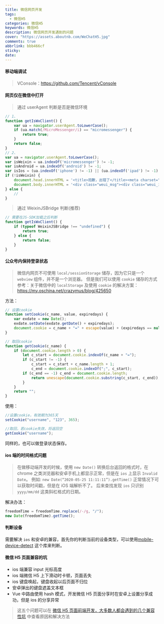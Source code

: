 ```yaml
---
title: 微信网页开发
tags:
  - 微信H5
categories: 微信H5
keywords: 微信H5
description: 微信网页开发遇到的问题
cover: "https://assets.aboutnb.com/WeChatH5.jpg"
comments: true
abbrlink: bbb466cf
sticky:
date:
---
```


#### 移动端调试

> VConsole：https://github.com/Tencent/vConsole

#### 网页仅在微信中打开

> 通过 userAgent 判断是否是微信环境

``` js
// 1、
function getIsWxClient() {
    var ua = navigator.userAgent.toLowerCase();
    if (ua.match(/MicroMessenger/i) == "micromessenger") {
        return true;
    }
    return false;
}
// 2、
var ua = navigator.userAgent.toLowerCase();
var isWeixin = ua.indexOf('micromessenger') != -1;
var isAndroid = ua.indexOf('android') != -1;
var isIos = (ua.indexOf('iphone') != -1) || (ua.indexOf('ipad') != -1);
if (!isWeixin) {
    document.head.innerHTML = '<title>抱歉，出错了</title><meta charset="utf-8"><meta name="viewport" content="width=device-width, initial-scale=1,user-scalable=0"><linkrel="stylesheet" type="text/css" href="https://res.wx.qq.com/open/libs/weui/0.4.1/weui.css">';
    document.body.innerHTML = '<div class="weui_msg"><div class="weui_icon_area"><i class="weui_icon_info weui_icon_msg"></i></div><divclass="weui_text_area"><h4class="weui_msg_title">请在微信客户端打开链接</h4class=></div></div>';
} else {
    // 
}
```

> 通过 WeixinJSBridge 判断(推荐)

``` js
// 需要在JS-SDK加载之后判断
function getIsWxClient() {
    if (typeof WeixinJSBridge !== "undefined") {
        return true;
    } else {
        return false;
    }
}
```

#### 公众号内保持登录状态

> 微信内网页不可使用 `local/sessionStorage` 储存，因为它只是一个 `webview` 组件，并不是一个浏览器。 但是我们可以使用 `cookie` 储存的方式
> 参考：关于微信中的 `localStorage` 及使用 `cookie` 的解决方案：https://my.oschina.net/crazymus/blog/425650

方法：
``` js
// 设置cookie
function setCookie(c_name, value, expiredays) {
    var exdate = new Date();
    exdate.setDate(exdate.getDate() + expiredays);
    document.cookie = c_name + "=" + escape(value) + (expiredays == null ? "" : ";expires=" + exdate.toGMTString());
}

// 取回cookie
function getCookie(c_name) {
    if (document.cookie.length > 0) {
        let c_start = document.cookie.indexOf(c_name + "=");
        if (c_start != -1) {
            c_start = c_start + c_name.length + 1;
            c_end = document.cookie.indexOf(";", c_start);
        if (c_end == -1) c_end = document.cookie.length;
            return unescape(document.cookie.substring(c_start, c_end));
        }
    }
    return "";
}
```

使用：
``` js
//设置cookie，有效期为365天
setCookie("username", "123", 365);

//取回，若cookie失效，将返回空
getCookie("username");
```
同样的，也可以做登录状态保存。

#### ios 端的时间格式问题
> 在做移动端开发的时候，使用 `new Date()` 转换后台返回的格式时，在 chrome 之类浏览器和安卓手机上都显示正常，但是在 `ios` 上显示 `Invalid Date`。 
> 例如: `new Date(“2020-05-25 11:11:11”).getTime()` 正常情况下可以获取时间戳，但是在 iOS 端解析不了。
> 后来查找发现 `ios` 只识别 `yyyy/mm/dd` 这类斜杠格式的日期。

解决办法：
``` js
freedomTime = freedomTime.replace(/-/g, "/");
new Date(freedomTime).getTime();
```

#### 判断设备
 需要解决 `ios` 和安卓的兼容，首先你的判断当前的设备类型，可以使用[mobile-device-detect](https://www.npmjs.com/package/mobile-device-detect) 这个库来判断。

 #### 微信 H5 页面兼容的坑
 + ios 端兼容 input 光标高度
 + ios 端微信 H5 上下滑动时卡顿，页面丢失
 + ios 键盘唤起，键盘收起以后页面不归位
 + 安卓弹出的键盘遮盖文本框
 + Vue 中路由使用 hash 模式，开发微信 H5 页面分享时在安卓上设置分享成功，但是 ios 的分享异常
> 这五个问题可以在 [微信 H5 页面前端开发，大多数人都会遇到的几个兼容性坑](https://segmentfault.com/a/1190000019986963) 中查看原因和解决方法

